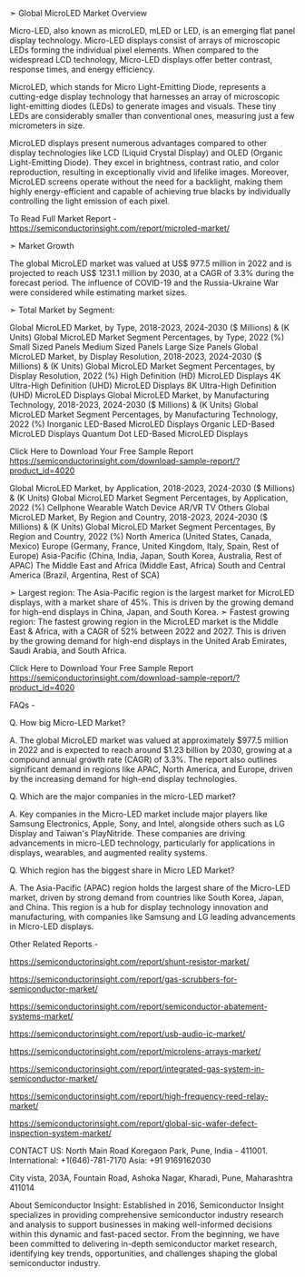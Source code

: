 ➣ Global MicroLED Market Overview

Micro-LED, also known as microLED, mLED or LED, is an emerging flat panel display technology. Micro-LED displays consist of arrays of microscopic LEDs forming the individual pixel elements. When compared to the widespread LCD technology, Micro-LED displays offer better contrast, response times, and energy efficiency.

MicroLED, which stands for Micro Light-Emitting Diode, represents a cutting-edge display technology that harnesses an array of microscopic light-emitting diodes (LEDs) to generate images and visuals. These tiny LEDs are considerably smaller than conventional ones, measuring just a few micrometers in size.

MicroLED displays present numerous advantages compared to other display technologies like LCD (Liquid Crystal Display) and OLED (Organic Light-Emitting Diode). They excel in brightness, contrast ratio, and color reproduction, resulting in exceptionally vivid and lifelike images. Moreover, MicroLED screens operate without the need for a backlight, making them highly energy-efficient and capable of achieving true blacks by individually controlling the light emission of each pixel.

To Read Full Market Report - https://semiconductorinsight.com/report/microled-market/

➣ Market Growth

The global MicroLED market was valued at US$ 977.5 million in 2022 and is projected to reach US$ 1231.1 million by 2030, at a CAGR of 3.3% during the forecast period. The influence of COVID-19 and the Russia-Ukraine War were considered while estimating market sizes.

➣ Total Market by Segment:

Global MicroLED Market, by Type, 2018-2023, 2024-2030 ($ Millions) & (K Units)
Global MicroLED Market Segment Percentages, by Type, 2022 (%)
Small Sized Panels
Medium Sized Panels
Large Size Panels
Global MicroLED Market, by Display Resolution, 2018-2023, 2024-2030 ($ Millions) & (K Units)
Global MicroLED Market Segment Percentages, by Display Resolution, 2022 (%)
High Definition (HD) MicroLED Displays
4K Ultra-High Definition (UHD) MicroLED Displays
8K Ultra-High Definition (UHD) MicroLED Displays
Global MicroLED Market, by Manufacturing Technology, 2018-2023, 2024-2030 ($ Millions) & (K Units)
Global MicroLED Market Segment Percentages, by Manufacturing Technology, 2022 (%)
Inorganic LED-Based MicroLED Displays
Organic LED-Based MicroLED Displays
Quantum Dot LED-Based MicroLED Displays

Click Here to Download Your Free Sample Report
https://semiconductorinsight.com/download-sample-report/?product_id=4020

Global MicroLED Market, by Application, 2018-2023, 2024-2030 ($ Millions) & (K Units)
Global MicroLED Market Segment Percentages, by Application, 2022 (%)
Cellphone
Wearable Watch Device
AR/VR
TV
Others
Global MicroLED Market, By Region and Country, 2018-2023, 2024-2030 ($ Millions) & (K Units)
Global MicroLED Market Segment Percentages, By Region and Country, 2022 (%)
North America (United States, Canada, Mexico)
Europe (Germany, France, United Kingdom, Italy, Spain, Rest of Europe)
Asia-Pacific (China, India, Japan, South Korea, Australia, Rest of APAC)
The Middle East and Africa (Middle East, Africa)
South and Central America (Brazil, Argentina, Rest of SCA)

➣ Largest region:
The Asia-Pacific region is the largest market for MicroLED displays, with a market share of 45%. This is driven by the growing demand for high-end displays in China, Japan, and South Korea.
➣ Fastest growing region:
The fastest growing region in the MicroLED market is the Middle East & Africa, with a CAGR of 52% between 2022 and 2027. This is driven by the growing demand for high-end displays in the United Arab Emirates, Saudi Arabia, and South Africa.

Click Here to Download Your Free Sample Report
https://semiconductorinsight.com/download-sample-report/?product_id=4020

FAQs -


Q. How big Micro-LED Market?

A. The global MicroLED market was valued at approximately $977.5 million in 2022 and is expected to reach around $1.23 billion by 2030, growing at a compound annual growth rate (CAGR) of 3.3%. The report also outlines significant demand in regions like APAC, North America, and Europe, driven by the increasing demand for high-end display technologies.

Q. Which are the major companies in the micro-LED market?

A. Key companies in the Micro-LED market include major players like Samsung Electronics, Apple, Sony, and Intel, alongside others such as LG Display and Taiwan's PlayNitride. These companies are driving advancements in micro-LED technology, particularly for applications in displays, wearables, and augmented reality systems.

Q. Which region has the biggest share in Micro LED Market?

A. The Asia-Pacific (APAC) region holds the largest share of the Micro-LED market, driven by strong demand from countries like South Korea, Japan, and China. This region is a hub for display technology innovation and manufacturing, with companies like Samsung and LG leading advancements in Micro-LED displays.

Other Related Reports -

https://semiconductorinsight.com/report/shunt-resistor-market/

https://semiconductorinsight.com/report/gas-scrubbers-for-semiconductor-market/

https://semiconductorinsight.com/report/semiconductor-abatement-systems-market/

https://semiconductorinsight.com/report/usb-audio-ic-market/

https://semiconductorinsight.com/report/microlens-arrays-market/

https://semiconductorinsight.com/report/integrated-gas-system-in-semiconductor-market/

https://semiconductorinsight.com/report/high-frequency-reed-relay-market/

https://semiconductorinsight.com/report/global-sic-wafer-defect-inspection-system-market/

CONTACT US:
North Main Road Koregaon Park, Pune, India - 411001.
International: +1(646)-781-7170
Asia: +91 9169162030

City vista, 203A, Fountain Road, Ashoka Nagar, Kharadi, Pune, Maharashtra 411014

About Semiconductor Insight:
Established in 2016, Semiconductor Insight specializes in providing comprehensive semiconductor industry research and analysis to support businesses in making well-informed decisions within this dynamic and fast-paced sector. From the beginning, we have been committed to delivering in-depth semiconductor market research, identifying key trends, opportunities, and challenges shaping the global semiconductor industry.
